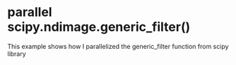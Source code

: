 # parallel scipy.ndimage.generic_filter() 
This example shows how I parallelized the generic_filter function from scipy library
